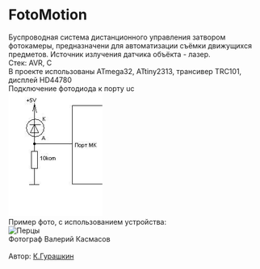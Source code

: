 ﻿# FotoMotion
Буспроводная система дистанционного управления затвором фотокамеры, предназначени для автоматизации съёмки движущихся предметов. Источник излучения датчика объёкта - лазер.</br>
Стек: AVR, C</br>
В проекте использованы ATmega32, ATtiny2313, трансивер TRC101, дисплей HD44780</br>
Подключение фотодиода к порту uc</br>
![Фотодиод](https://github.com/CrockoMan/FotoMotion/blob/main/Master/%D0%92%D0%BA%D0%BB%D1%8E%D1%87%D0%B5%D0%BD%D0%B8%D0%B5%20%D1%84%D0%BE%D1%82%D0%BE%D0%B4%D0%B8%D0%BE%D0%B4%D0%B0.JPG)</br>
Пример фото, с использованием устройства:</br>
![Перцы](https://github.com/CrockoMan/FotoMotion/assets/125302139/363753d9-2168-4ea8-96c7-7e81b7720252)</br>
Фотограф Валерий Касмасов</br>
</br>Автор: [К.Гурашкин](<https://github.com/CrockoMan>)

